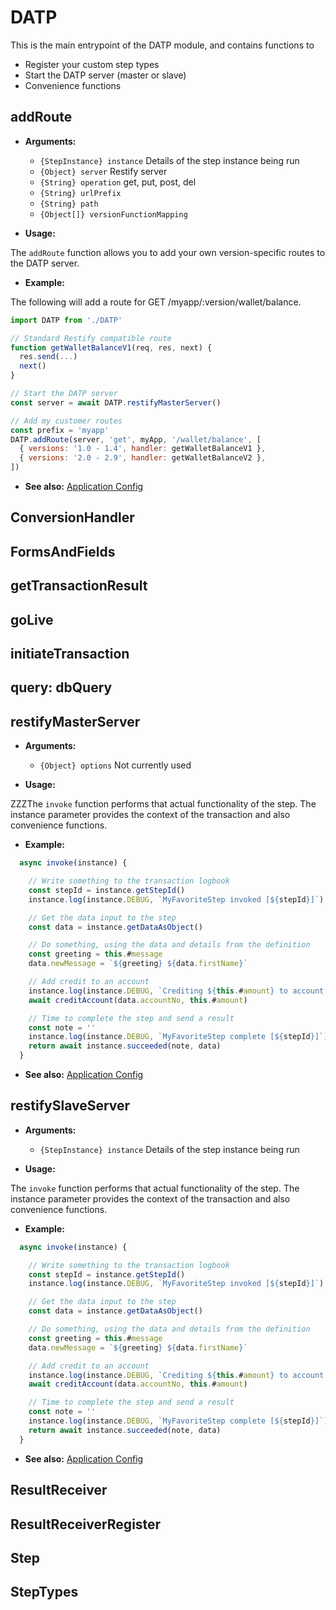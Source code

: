 # DATP

This is the main entrypoint of the DATP module, and contains functions to

- Register your custom step types
- Start the DATP server (master or slave)
- Convenience functions


## addRoute

- **Arguments:**

  - `{StepInstance} instance` Details of the step instance being run
  - `{Object} server` Restify server
  - `{String} operation` get, put, post, del
  - `{String} urlPrefix`
  - `{String} path`
  - `{Object[]} versionFunctionMapping`


- **Usage:**

The `addRoute` function allows you to add your own version-specific routes
to the DATP server.

- **Example:**

The following will add a route for GET /myapp/:version/wallet/balance.

```js
import DATP from './DATP'

// Standard Restify compatible route
function getWalletBalanceV1(req, res, next) {
  res.send(...)
  next()
}

// Start the DATP server
const server = await DATP.restifyMasterServer()

// Add my customer routes
const prefix = 'myapp'
DATP.addRoute(server, 'get', myApp, '/wallet/balance', [
  { versions: '1.0 - 1.4', handler: getWalletBalanceV1 },
  { versions: '2.0 - 2.9', handler: getWalletBalanceV2 },
])

```

- **See also:** [Application Config](./DZDstepInstance.html)








## ConversionHandler
## FormsAndFields
## getTransactionResult
## goLive
## initiateTransaction
## query: dbQuery


## restifyMasterServer

- **Arguments:**

  - `{Object} options` Not currently used

- **Usage:**

ZZZThe `invoke` function performs that actual functionality of the step. The
instance parameter provides the context of the transaction and also
convenience functions.

- **Example:**

```js
  async invoke(instance) {

    // Write something to the transaction logbook
    const stepId = instance.getStepId()
    instance.log(instance.DEBUG, `MyFavoriteStep invoked [${stepId}]`)

    // Get the data input to the step
    const data = instance.getDataAsObject()

    // Do something, using the data and details from the definition
    const greeting = this.#message
    data.newMessage = `${greeting} ${data.firstName}`

    // Add credit to an account
    instance.log(instance.DEBUG, `Crediting ${this.#amount} to account ${data.accountNo}`)
    await creditAccount(data.accountNo, this.#amount)

    // Time to complete the step and send a result
    const note = ''
    instance.log(instance.DEBUG, `MyFavoriteStep complete [${stepId}]`)
    return await instance.succeeded(note, data)
  }
```

- **See also:** [Application Config](./DZDstepInstance.html)







## restifySlaveServer

- **Arguments:**

  - `{StepInstance} instance` Details of the step instance being run

- **Usage:**

The `invoke` function performs that actual functionality of the step. The
instance parameter provides the context of the transaction and also
convenience functions.

- **Example:**

```js
  async invoke(instance) {

    // Write something to the transaction logbook
    const stepId = instance.getStepId()
    instance.log(instance.DEBUG, `MyFavoriteStep invoked [${stepId}]`)

    // Get the data input to the step
    const data = instance.getDataAsObject()

    // Do something, using the data and details from the definition
    const greeting = this.#message
    data.newMessage = `${greeting} ${data.firstName}`

    // Add credit to an account
    instance.log(instance.DEBUG, `Crediting ${this.#amount} to account ${data.accountNo}`)
    await creditAccount(data.accountNo, this.#amount)

    // Time to complete the step and send a result
    const note = ''
    instance.log(instance.DEBUG, `MyFavoriteStep complete [${stepId}]`)
    return await instance.succeeded(note, data)
  }
```

- **See also:** [Application Config](./DZDstepInstance.html)







## ResultReceiver
## ResultReceiverRegister
## Step
## StepTypes









